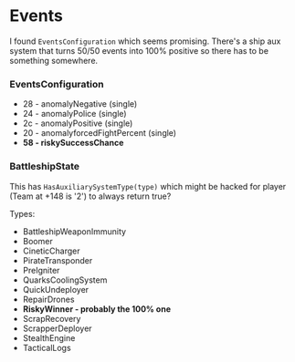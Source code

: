 # Events

I found `EventsConfiguration` which seems promising.   There's a ship aux system
that turns 50/50 events into 100% positive so there has to be something somewhere.

### EventsConfiguration

* 28 - anomalyNegative (single)
* 24 - anomalyPolice (single)
* 2c - anomalyPositive (single)
* 20 - anomalyforcedFightPercent (single)
* **58 - riskySuccessChance**

### BattleshipState

This has `HasAuxiliarySystemType(type)` which might be hacked for player (Team at +148 is '2')
to always return true?

Types:

* BattleshipWeaponImmunity
* Boomer
* CineticCharger
* PirateTransponder
* PreIgniter
* QuarksCoolingSystem
* QuickUndeployer
* RepairDrones
* **RiskyWinner - probably the 100% one**
* ScrapRecovery
* ScrapperDeployer
* StealthEngine
* TacticalLogs
